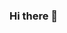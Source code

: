 ### Hi there 👋

<!--
**horatius6/horatius6** is a ✨ _special_ ✨ repository because its `README.md` (this file) appears on your GitHub profile.

I'm a Software Engineer, Tech Ethusiast, Content Creator, and Community Engineer who currently is a Developer Advocate/student of AltSchool Africa. I'm passionate about sharing knowledge, technology, documentation, web engineering, and others. I create technical content (on my Blog, Newsletter, and YouTube), build useful open-source projects, speak at some meetups/conferences, build technical communities...

Here's a quick summary about me:

😊 Pronouns: He/him
💡 Fun fact: I'm currently studying at AltSchool Africa School of Software Engineering Class of 2022.
🌱 I’m currently learning JavaScript, Nodejs, and Python.
😊 I’m looking for help with open source projects, hackathons, internships, and entry-level opportunities.
💼 Job interests: Software Engineer, Backend Engineer, or Fullstack Engineer (Intern or Junior level).
📫 You can view my resume and contact me by emailing horatiuscameron@gmail.com.

-->
